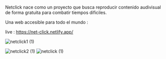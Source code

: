 Netclick nace como un proyecto que busca reproducir contenido audivisual de forma gratuita para combatir tiempos dificiles. 

Una web accesible para todo el mundo : 

live : https://net-click.netlify.app/

![netclick1 (1)](https://github.com/EmanuelIniguez/Netclick/assets/84642858/100ac178-5d58-4aa5-beca-b6daeead5836)


![netclick2 (1)](https://github.com/EmanuelIniguez/Netclick/assets/84642858/0366e316-2eb3-4f9f-aee0-a1fd0158edb0)
![netclick (1)](https://github.com/EmanuelIniguez/Netclick/assets/84642858/140c8741-43a9-450e-ac1c-e221933b3ce2)





